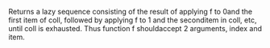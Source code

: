 Returns a lazy sequence consisting of the result of applying f to 0and the first item of coll, followed by applying f to 1 and the seconditem in coll, etc, until coll is exhausted. Thus function f shouldaccept 2 arguments, index and item.